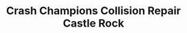 ---
title: "Crash Champions Collision Repair Castle Rock"
url: /castle-rock/crash-champions-collision-repair-castle-rock/
shop: car repair
---
